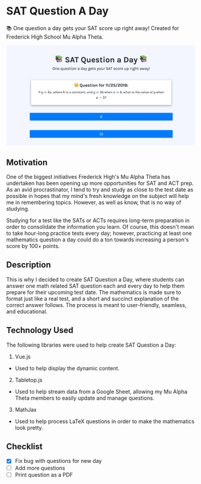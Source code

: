 # SAT Question A Day
📚 One question a day gets your SAT score up right away! Created for Frederick High School Mu Alpha Theta.

![Screenshot](imgs/screenshot.png)

## Motivation
One of the biggest initiatives Frederick High's Mu Alpha Theta has undertaken has been opening up more opportunities for SAT and ACT prep. As an avid procrastinator, I tend to try and study as close to the test date as possible in hopes that my mind's fresh knowledge on the subject will help me in remembering topics. However, as well as know, that is no way of studying.

Studying for a test like the SATs or ACTs requires long-term preparation in order to consolidate the information you learn. Of course, this doesn't mean to take hour-long practice tests every day; however, practicing at least one mathematics question a day could do a ton towards increasing a person's score by 100+ points.

## Description
This is why I decided to create SAT Question a Day, where students can answer one math related SAT question each and every day to help them prepare for their upcoming test date. The mathematics is made sure to format just like a real test, and a short and succinct explanation of the correct answer follows. The process is meant to user-friendly, seamless, and educational.

## Technology Used
The following libraries were used to help create SAT Question a Day:
1. Vue.js
  - Used to help display the dynamic content.
2. Tabletop.js
  - Used to help stream data from a Google Sheet, allowing my Mu Alpha Theta members to easily update and manage questions.
3. MathJax
  - Used to help process LaTeX questions in order to make the mathematics look pretty.
  
## Checklist
- [X] Fix bug with questions for new day
- [ ] Add more questions
- [ ] Print question as a PDF
